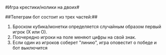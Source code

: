#Игра крестики/нолики на двоих#

##Телеграм бот состоит из трех частей:##
1. Броском кубика/монетки определяется случайным образом первый игрок (Х или О).
2. Поочередно игроки на поле меняют цифры на свой знак.
3. Если один из игроков соберет "линию", игра оповестит о победе и бот выключится